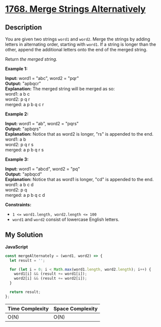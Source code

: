# [1768. Merge Strings Alternatively](https://leetcode.com/problems/merge-strings-alternatively)

## Description

You are given two strings `word1` and `word2`. Merge the strings by adding letters in alternating order, starting with `word1`. If a string is longer than the other, append the additional letters onto the end of the merged string.

Return _the merged string._

**Example 1:**

**Input:** word1 = "abc", word2 = "pqr"  
**Output:** "apbqcr"  
**Explanation:** The merged string will be merged as so:  
word1: a b c  
word2: p q r  
merged: a p b q c r

**Example 2:**

**Input:** word1 = "ab", word2 = "pqrs"  
**Output:** "apbqrs"  
**Explanation:** Notice that as word2 is longer, "rs" is appended to the end.  
word1: a b  
word2: p q r s  
merged: a p b q r s

**Example 3:**

**Input:** word1 = "abcd", word2 = "pq"  
**Output:** "apbqcd"  
**Explanation:** Notice that as word1 is longer, "cd" is appended to the end.  
word1: a b c d  
word2: p q  
merged: a p b q c d

**Constraints:**

- `1 <= word1.length, word2.length <= 100`
- `word1` and `word2` consist of lowercase English letters.

## My Solution

**JavaScript**

```js
const mergeAlternately = (word1, word2) => {
  let result = '';

  for (let i = 0; i < Math.max(word1.length, word2.length); i++) {
    word1[i] && (result += word1[i]);
    word2[i] && (result += word2[i]);
  }

  return result;
};
```

| Time Complexity | Space Complexity |
| --------------- | ---------------- |
| O(N)            | O(N)             |
